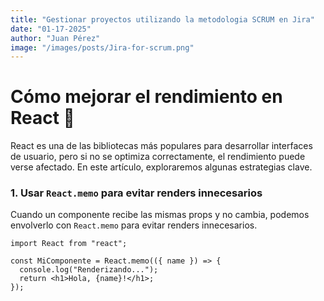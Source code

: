 ```yaml
---
title: "Gestionar proyectos utilizando la metodologia SCRUM en Jira"
date: "01-17-2025"
author: "Juan Pérez"
image: "/images/posts/Jira-for-scrum.png"
---
```


# Cómo mejorar el rendimiento en React 🚀

React es una de las bibliotecas más populares para desarrollar interfaces de usuario, pero si no se optimiza correctamente, el rendimiento puede verse afectado. En este artículo, exploraremos algunas estrategias clave.

### 1. Usar `React.memo` para evitar renders innecesarios

Cuando un componente recibe las mismas props y no cambia, podemos envolverlo con `React.memo` para evitar renders innecesarios.

```tsx
import React from "react";

const MiComponente = React.memo(({ name }) => {
  console.log("Renderizando...");
  return <h1>Hola, {name}!</h1>;
});
```
